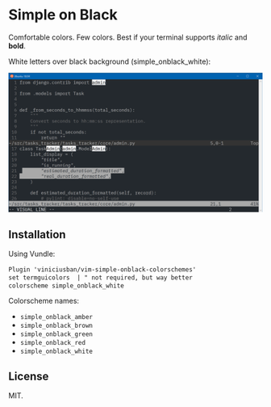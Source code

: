# Simple on Black #

Comfortable colors. Few colors.
Best if your terminal supports _italic_ and **bold**.


White letters over black background (simple_onblack_white):

![White on black](whiteonblack.png)


## Installation ##

Using Vundle:

    Plugin 'viniciusban/vim-simple-onblack-colorschemes'
    set termguicolors  | " not required, but way better
    colorscheme simple_onblack_white

Colorscheme names:

- `simple_onblack_amber`
- `simple_onblack_brown`
- `simple_onblack_green`
- `simple_onblack_red`
- `simple_onblack_white`


## License

MIT.
